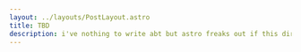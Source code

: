```yaml
---
layout: ../layouts/PostLayout.astro
title: TBD
description: i've nothing to write abt but astro freaks out if this dir is empty
---
```

